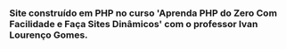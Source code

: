 ### Site construído em PHP no curso 'Aprenda PHP do Zero Com Facilidade e Faça Sites Dinâmicos' com o professor Ivan Lourenço Gomes.

